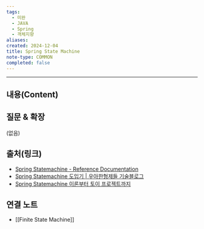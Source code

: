 ```yaml
---
tags:
  - 미완
  - JAVA
  - Spring
  - 객체지향
aliases: 
created: 2024-12-04
title: Spring State Machine
note-type: COMMON
completed: false
---
```



----
## 내용(Content)



## 질문 & 확장

(없음)

## 출처(링크)

- [Spring Statemachine - Reference Documentation](https://docs.spring.io/spring-statemachine/docs/4.0.0/reference/index.html#statemachine-getting-started)
- [Spring Statemachine 도입기 | 우아한형제들 기술블로그](https://techblog.woowahan.com/19491/)
- [Spring Statemachine 이론부터 토이 프로젝트까지](https://dev.gmarket.com/52)


## 연결 노트

- [[Finite State Machine]]









